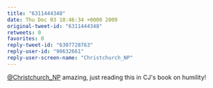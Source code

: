 ```yaml
---
title: "6311444348"
date: Thu Dec 03 18:46:34 +0000 2009
original-tweet-id: "6311444348"
retweets: 0
favorites: 0
reply-tweet-id: "6307728763"
reply-user-id: "90632661"
reply-user-screen-name: "Christchurch_NP"
---
```

<a href="https://twitter.com/Christchurch_NP">@Christchurch_NP</a> amazing, just reading this in CJ's book on humility!
